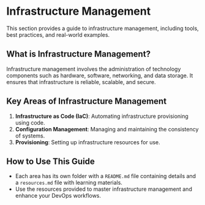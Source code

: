 # Infrastructure Management

This section provides a guide to infrastructure management, including tools, best practices, and real-world examples.

## What is Infrastructure Management?
Infrastructure management involves the administration of technology components such as hardware, software, networking, and data storage. It ensures that infrastructure is reliable, scalable, and secure.

## Key Areas of Infrastructure Management
1. **Infrastructure as Code (IaC)**: Automating infrastructure provisioning using code.
2. **Configuration Management**: Managing and maintaining the consistency of systems.
3. **Provisioning**: Setting up infrastructure resources for use.

## How to Use This Guide
- Each area has its own folder with a `README.md` file containing details and a `resources.md` file with learning materials.
- Use the resources provided to master infrastructure management and enhance your DevOps workflows.
